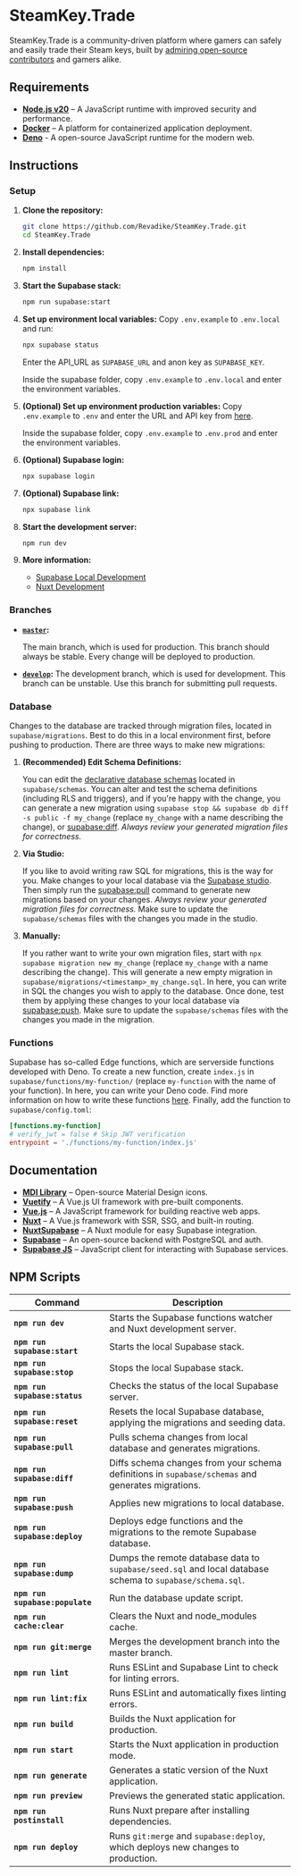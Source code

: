 # SteamKey.Trade

SteamKey.Trade is a community-driven platform where gamers can safely and easily trade their Steam keys, built by [admiring open-source contributors](https://github.com/Revadike/SteamKey.Trade/graphs/contributors) and gamers alike.

## Requirements

- **[Node.js v20](https://nodejs.org/)** – A JavaScript runtime with improved security and performance.
- **[Docker](https://www.docker.com/)** – A platform for containerized application deployment.
- **[Deno](https://deno.com/)** - A open-source JavaScript runtime for the modern web.

## Instructions

### Setup

1. **Clone the repository:**
   ```bash
   git clone https://github.com/Revadike/SteamKey.Trade.git
   cd SteamKey.Trade
   ```

2. **Install dependencies:**
   ```bash
   npm install
   ```

3. **Start the Supabase stack:**
   ```bash
   npm run supabase:start
   ```

4. **Set up environment local variables:**
   Copy `.env.example` to `.env.local` and run:
     ```bash
     npx supabase status
     ```
   Enter the API_URL as `SUPABASE_URL` and anon key as `SUPABASE_KEY`.
   
   Inside the supabase folder, copy `.env.example` to `.env.local` and enter the environment variables.

5. **(Optional) Set up environment production variables:**
   Copy `.env.example` to `.env` and enter the URL and API key from [here](https://supabase.com/dashboard/project/_/settings/api).
   
   Inside the supabase folder, copy `.env.example` to `.env.prod` and enter the environment variables.

6. **(Optional) Supabase login:**
   ```bash
   npx supabase login
   ```

7. **(Optional) Supabase link:**
   ```bash
   npx supabase link
   ```

8. **Start the development server:**
   ```bash
   npm run dev
   ```

9. **More information:**
   - [Supabase Local Development](https://supabase.com/docs/guides/local-development/overview)
   - [Nuxt Development](https://nuxt.com/docs/getting-started/introduction)

### Branches
- **[`master`](https://github.com/Revadike/SteamKey.Trade/tree/master):**

   The main branch, which is used for production. This branch should always be stable. Every change will be deployed to production.

- **[`develop`](https://github.com/Revadike/SteamKey.Trade/tree/develop):**
   The development branch, which is used for development. This branch can be unstable. Use this branch for submitting pull requests.

### Database
Changes to the database are tracked through migration files, located in `supabase/migrations`. Best to do this in a local environment first, before pushing to production. There are three ways to make new migrations:

1. **(Recommended) Edit Schema Definitions:**

   You can edit the [declarative database schemas](https://supabase.com/docs/guides/local-development/declarative-database-schemas) located in `supabase/schemas`. You can alter and test the schema definitions (including RLS and triggers), and if you're happy with the change, you can generate a new migration using `supabase stop && supabase db diff -s public -f my_change` (replace `my_change` with a name describing the change), or [supabase:diff](#npm-scripts). *Always review your generated migration files for correctness.*
   
3. **Via Studio:**

   If you like to avoid writing raw SQL for migrations, this is the way for you. Make changes to your local database via the [Supabase studio](http://localhost:54323). Then simply run the [supabase:pull](#npm-scripts) command to generate new migrations based on your changes. *Always review your generated migration files for correctness.* Make sure to update the `supabase/schemas` files with the changes you made in the studio.

5. **Manually:**

   If you rather want to write your own migration files, start with `npx supabase migration new my_change` (replace `my_change` with a name describing the change). This will generate a new empty migration in `supabase/migrations/<timestamp>_my_change.sql`. In here, you can write in SQL the changes you wish to apply to the database. Once done, test them by applying these changes to your local database via [supabase:push](#npm-scripts). Make sure to update the `supabase/schemas` files with the changes you made in the migration.

### Functions
Supabase has so-called Edge functions, which are serverside functions developed with Deno. To create a new function, create `index.js` in `supabase/functions/my-function/` (replace `my-function` with the name of your function). In here, you can write your Deno code. Find more information on how to write these functions [here](https://supabase.com/docs/guides/functions). Finally, add the function to `supabase/config.toml`: 
```toml
[functions.my-function]
# verify_jwt = false # Skip JWT verification
entrypoint = './functions/my-function/index.js'
```

## Documentation
- **[MDI Library](https://pictogrammers.com/library/mdi/)** – Open-source Material Design icons.  
- **[Vuetify](https://vuetifyjs.com/)** – A Vue.js UI framework with pre-built components.  
- **[Vue.js](https://vuejs.org/)** – A JavaScript framework for building reactive web apps.
- **[Nuxt](https://nuxt.com/)** – A Vue.js framework with SSR, SSG, and built-in routing.  
- **[NuxtSupabase](http://supabase.nuxtjs.org/)** – A Nuxt module for easy Supabase integration.  
- **[Supabase](https://supabase.com/)** – An open-source backend with PostgreSQL and auth.  
- **[Supabase JS](https://supabase.com/docs/reference/javascript/)** – JavaScript client for interacting with Supabase services.  

## NPM Scripts

| Command                    | Description |
|----------------------------|-|
| **`npm run dev`**             | Starts the Supabase functions watcher and Nuxt development server. |
| **`npm run supabase:start`**  | Starts the local Supabase stack. |
| **`npm run supabase:stop`**   | Stops the local Supabase stack. |
| **`npm run supabase:status`** | Checks the status of the local Supabase server. |
| **`npm run supabase:reset`**  | Resets the local Supabase database, applying the migrations and seeding data. |
| **`npm run supabase:pull`**   | Pulls schema changes from local database and generates migrations. |
| **`npm run supabase:diff`**   | Diffs schema changes from your schema definitions in `supabase/schemas` and generates migrations. |
| **`npm run supabase:push`**   | Applies new migrations to local database. |
| **`npm run supabase:deploy`** | Deploys edge functions and the migrations to the remote Supabase database. |
| **`npm run supabase:dump`**   | Dumps the remote database data to `supabase/seed.sql` and local database schema to `supabase/schema.sql`.|
| **`npm run supabase:populate`**| Run the database update script. |
| **`npm run cache:clear`**     | Clears the Nuxt and node_modules cache. |
| **`npm run git:merge`**       | Merges the development branch into the master branch. |
| **`npm run lint`**            | Runs ESLint and Supabase Lint to check for linting errors. |
| **`npm run lint:fix`**        | Runs ESLint and automatically fixes linting errors. |
| **`npm run build`**           | Builds the Nuxt application for production. |
| **`npm run start`**           | Starts the Nuxt application in production mode. |
| **`npm run generate`**        | Generates a static version of the Nuxt application. |
| **`npm run preview`**         | Previews the generated static application. |
| **`npm run postinstall`**     | Runs Nuxt prepare after installing dependencies. |
| **`npm run deploy`**          | Runs `git:merge` and `supabase:deploy`, which deploys new changes to production. |
